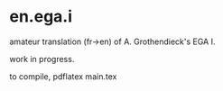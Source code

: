 # en.ega.i

amateur translation (fr->en) of A. Grothendieck's EGA I.

work in progress.

to compile, pdflatex main.tex

